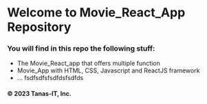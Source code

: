 # Welcome to Movie_React_App Repository
### You will find in this repo the following stuff: 
* The Movie_React_app that offers multiple function
* Movie_App with HTML, CSS, Javascript and ReactJS framework
* ...
fsdfsdfsfsdfdsfsdfds
#### © 2023 Tanas-IT, Inc.